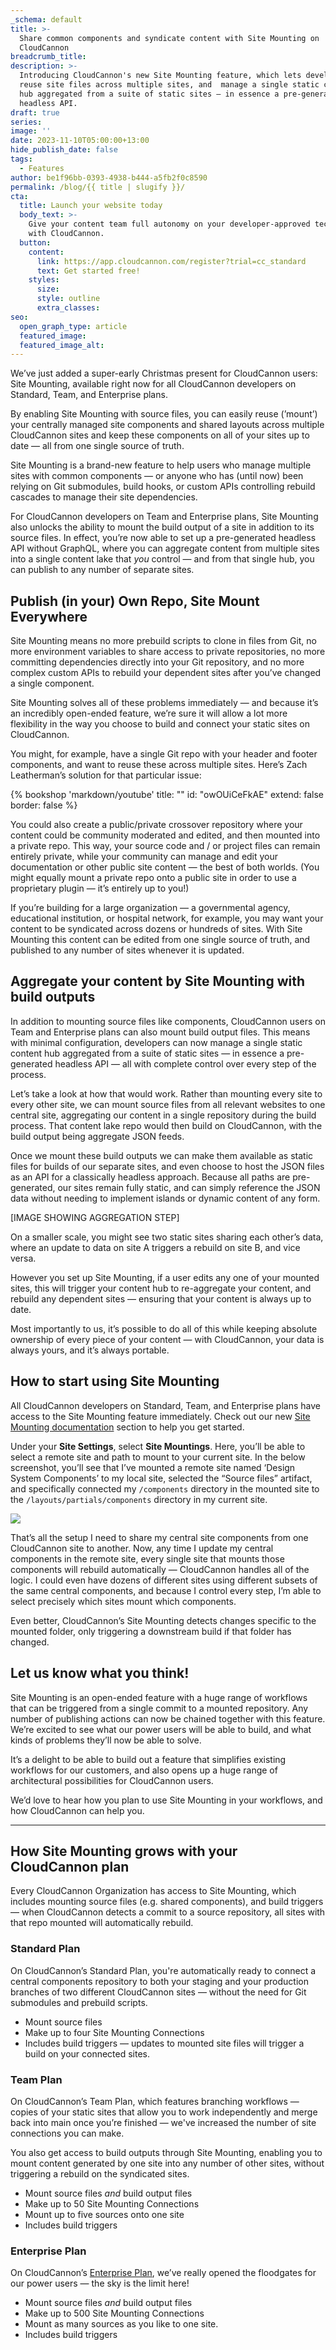 ```yaml
---
_schema: default
title: >-
  Share common components and syndicate content with Site Mounting on
  CloudCannon
breadcrumb_title:
description: >-
  Introducing CloudCannon's new Site Mounting feature, which lets developers
  reuse site files across multiple sites, and  manage a single static content
  hub aggregated from a suite of static sites — in essence a pre-generated
  headless API.
draft: true
series:
image: ''
date: 2023-11-10T05:00:00+13:00
hide_publish_date: false
tags:
  - Features
author: be1f96bb-0393-4938-b444-a5fb2f0c8590
permalink: /blog/{{ title | slugify }}/
cta:
  title: Launch your website today
  body_text: >-
    Give your content team full autonomy on your developer-approved tech stack
    with CloudCannon.
  button:
    content:
      link: https://app.cloudcannon.com/register?trial=cc_standard
      text: Get started free!
    styles:
      size:
      style: outline
      extra_classes:
seo:
  open_graph_type: article
  featured_image:
  featured_image_alt:
---
```

We’ve just added a super-early Christmas present for CloudCannon users: Site Mounting, available right now for all CloudCannon developers on Standard, Team, and Enterprise plans.

By enabling Site Mounting with source files, you can easily reuse (’mount’) your centrally managed site components and shared layouts across multiple CloudCannon sites and keep these components on all of your sites up to date — all from one single source of truth.

Site Mounting is a brand-new feature to help users who manage multiple sites with common components — or anyone who has (until now) been relying on Git submodules, build hooks, or custom APIs controlling rebuild cascades to manage their site dependencies.

For CloudCannon developers on Team and Enterprise plans, Site Mounting also unlocks the ability to mount the build output of a site in addition to its source files. In effect, you’re now able to set up a pre-generated headless API without GraphQL, where you can aggregate content from multiple sites into a single content lake that *you* control — and from that single hub, you can publish to any number of separate sites.

## Publish (in your) Own Repo, Site Mount Everywhere

Site Mounting means no more prebuild scripts to clone in files from Git, no more environment variables to share access to private repositories, no more committing dependencies directly into your Git repository, and no more complex custom APIs to rebuild your dependent sites after you’ve changed a single component.

Site Mounting solves all of these problems immediately — and because it’s an incredibly open-ended feature, we’re sure it will allow a lot more flexibility in the way you choose to build and connect your static sites on CloudCannon.

You might, for example, have a single Git repo with your header and footer components, and want to reuse these across multiple sites. Here’s Zach Leatherman’s solution for that particular issue:

{% bookshop 'markdown/youtube' title: "" id: "owOUiCeFkAE" extend: false border: false %}

You could also create a public/private crossover repository where your content could be community moderated and edited, and then mounted into a private repo. This way, your source code and / or project files can remain entirely private, while your community can manage and edit your documentation or other public site content — the best of both worlds. (You might equally mount a private repo onto a public site in order to use a proprietary plugin — it’s entirely up to you!)

If you’re building for a large organization — a governmental agency, educational institution, or hospital network, for example, you may want your content to be syndicated across dozens or hundreds of sites. With Site Mounting this content can be edited from one single source of truth, and published to any number of sites whenever it is updated.

## Aggregate your content by Site Mounting with build outputs

In addition to mounting source files like components, CloudCannon users on Team and Enterprise plans can also mount build output files. This means with minimal configuration, developers can now manage a single static content hub aggregated from a suite of static sites — in essence a pre-generated headless API — all with complete control over every step of the process.

Let’s take a look at how that would work. Rather than mounting every site to every other site, we can mount source files from all relevant websites to one central site, aggregating our content in a single repository during the build process. That content lake repo would then build on CloudCannon, with the build output being aggregate JSON feeds.

Once we mount these build outputs we can make them available as static files for builds of our separate sites, and even choose to host the JSON files as an API for a classically headless approach. Because all paths are pre-generated, our sites remain fully static, and can simply reference the JSON data without needing to implement islands or dynamic content of any form.

\[IMAGE SHOWING AGGREGATION STEP\]

On a smaller scale, you might see two static sites sharing each other’s data, where an update to data on site A triggers a rebuild on site B, and vice versa.

However you set up Site Mounting, if a user edits any one of your mounted sites, this will trigger your content hub to re-aggregate your content, and rebuild any dependent sites — ensuring that your content is always up to date.

Most importantly to us, it’s possible to do all of this while keeping absolute ownership of every piece of your content — with CloudCannon, your data is always yours, and it’s always portable.

## How to start using **Site Mounting**

All CloudCannon developers on Standard, Team, and Enterprise plans have access to the Site Mounting feature immediately. Check out our new <a target="_blank" rel="noopener" href="https://cloudcannon.com/documentation/articles/site-mounting/">Site Mounting documentation</a> section to help you get started.

Under your **Site Settings**, select **Site Mountings**. Here, you’ll be able to select a remote site and path to mount to your current site. In the below screenshot, you’ll see that I’ve mounted a remote site named ‘Design System Components’ to my local site, selected the “Source files” artifact, and specifically connected my `/components` directory in the mounted site to the `/layouts/partials/components` directory in my current site.

![](https://cc-dam.imgix.net/blog-site-mounting-screenshot-detail.png)

That’s all the setup I need to share my central site components from one CloudCannon site to another. Now, any time I update my central components in the remote site, every single site that mounts those components will rebuild automatically — CloudCannon handles all of the logic. I could even have dozens of different sites using different subsets of the same central components, and because I control every step, I’m able to select precisely which sites mount which components.

Even better, CloudCannon’s Site Mounting detects changes specific to the mounted folder, only triggering a downstream build if that folder has changed.

## Let us know what you think!

Site Mounting is an open-ended feature with a huge range of workflows that can be triggered from a single commit to a mounted repository. Any number of publishing actions can now be chained together with this feature. We’re excited to see what our power users will be able to build, and what kinds of problems they’ll now be able to solve.

It’s a delight to be able to build out a feature that simplifies existing workflows for our customers, and also opens up a huge range of architectural possibilities for CloudCannon users.

We’d love to hear how you plan to use Site Mounting in your workflows, and how CloudCannon can help you.

---

## How Site Mounting grows with your CloudCannon plan

Every CloudCannon Organization has access to Site Mounting, which includes mounting source files (e.g. shared components), and build triggers — when CloudCannon detects a commit to a source repository, all sites with that repo mounted will automatically rebuild.

### Standard Plan

On CloudCannon’s Standard Plan, you're automatically ready to connect a central components repository to both your staging and your production branches of two different CloudCannon sites — without the need for Git submodules and prebuild scripts.

* Mount source files
* Make up to four Site Mounting Connections
* Includes build triggers — updates to mounted site files will trigger a build on your connected sites.&nbsp;

### Team Plan

On CloudCannon’s Team Plan, which features branching workflows — copies of your static sites that allow you to work independently and merge back into main once you’re finished — we've increased the number of site connections you can make.

You also get access to build outputs through Site Mounting, enabling you to mount content generated by one site into any number of other sites, without triggering a rebuild on the syndicated sites.&nbsp;

* Mount source files *and* build output files
* ​​​Make up to 50 Site Mounting Connections
* Mount up to five sources onto one site
* Includes build triggers

### Enterprise Plan

On CloudCannon’s [Enterprise Plan](/enterprise/), we’ve really opened the floodgates for our power users — the sky is the limit here!

* Mount source files *and* build output files
* ​​​Make up to 500 Site Mounting Connections
* Mount as many sources as you like to one site.
* Includes build triggers

<!-- notionvc: 7937cf17-ecc8-4be6-a893-fbb3830dcbb6 -->